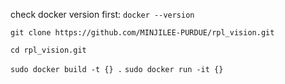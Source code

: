 check docker version first: ```docker --version```

```git clone https://github.com/MINJILEE-PURDUE/rpl_vision.git```

```cd rpl_vision.git```

``` sudo docker build -t {} . ``` 
``` sudo docker run -it {} ```

